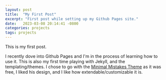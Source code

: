 ```yaml
---
layout: post
title:  "My First Post"
excerpt: "First post while setting up my Github Pages site."
date:   2023-03-08 20:14:41 -0800
categories: projects
tags: projects
---
```


This is my first post.

I recently dove into Github Pages and I'm in the process of learning how to use it.
This is also my first time playing with Jekyll, and the templating/themes. I chose to go with the [Minimal Mistakes Theme](https://mmistakes.github.io/minimal-mistakes/) as it was free, I liked his design, and I like how extendable/customizable it is.